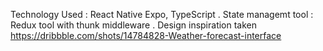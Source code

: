 Technology Used : React Native Expo, TypeScript .
State managemt tool : Redux tool with thunk middleware .
Design inspiration taken  https://dribbble.com/shots/14784828-Weather-forecast-interface
